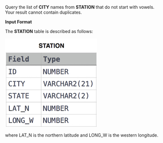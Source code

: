 Query the list of **CITY** names from **STATION** that do not start with vowels. Your result cannot contain duplicates.

**Input Format**

The **STATION** table is described as follows:

<img src="res/1.jpg">

where LAT_N is the northern latitude and LONG_W is the western longitude.
